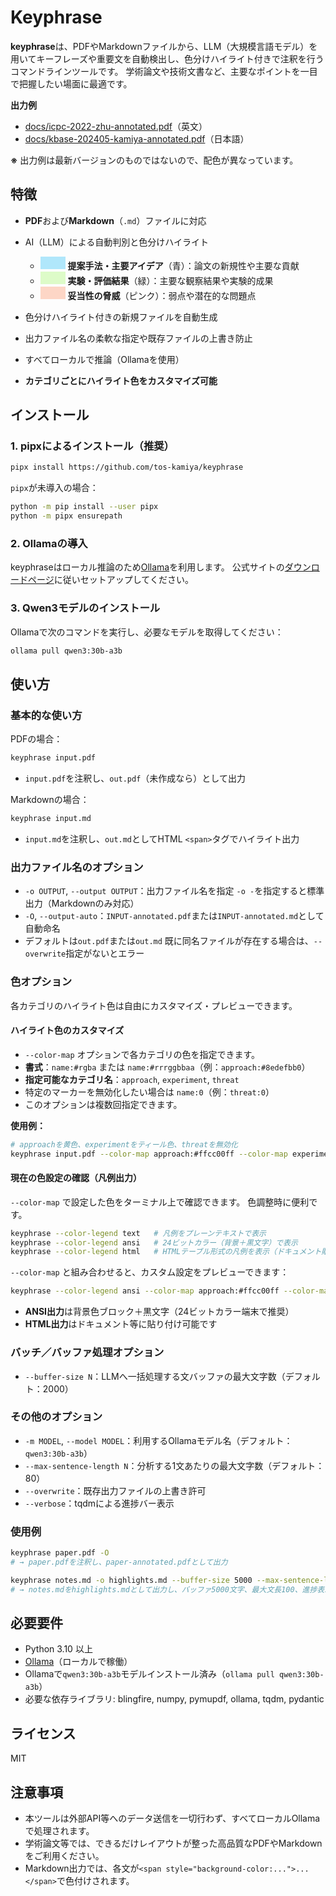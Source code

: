 # Keyphrase

**keyphrase**は、PDFやMarkdownファイルから、LLM（大規模言語モデル）を用いてキーフレーズや重要文を自動検出し、色分けハイライト付きで注釈を行うコマンドラインツールです。
学術論文や技術文書など、主要なポイントを一目で把握したい場面に最適です。

**出力例**

* [docs/icpc-2022-zhu-annotated.pdf](docs/icpc-2022-zhu-annotated.pdf)（英文）
* [docs/kbase-202405-kamiya-annotated.pdf](docs/kbase-202405-kamiya-annotated.pdf)（日本語）

**※** 出力例は最新バージョンのものではないので、配色が異なっています。

## 特徴

* **PDF**および**Markdown**（`.md`）ファイルに対応
* AI（LLM）による自動判別と色分けハイライト

  * <span style="display:inline-block;width:40px;height:20px;background:#8edefbb0;"></span> **提案手法・主要アイデア**（青）：論文の新規性や主要な貢献
  * <span style="display:inline-block;width:40px;height:20px;background:#d0fbb1b0;"></span> **実験・評価結果**（緑）：主要な観察結果や実験的成果
  * <span style="display:inline-block;width:40px;height:20px;background:#fec6afb0;"></span> **妥当性の脅威**（ピンク）：弱点や潜在的な問題点
* 色分けハイライト付きの新規ファイルを自動生成
* 出力ファイル名の柔軟な指定や既存ファイルの上書き防止
* すべてローカルで推論（Ollamaを使用）
* **カテゴリごとにハイライト色をカスタマイズ可能**

## インストール

### 1. pipxによるインストール（推奨）

```bash
pipx install https://github.com/tos-kamiya/keyphrase
```

`pipx`が未導入の場合：

```bash
python -m pip install --user pipx
python -m pipx ensurepath
```

### 2. Ollamaの導入

keyphraseはローカル推論のため[Ollama](https://ollama.com/)を利用します。
公式サイトの[ダウンロードページ](https://ollama.com/download)に従いセットアップしてください。

### 3. Qwen3モデルのインストール

Ollamaで次のコマンドを実行し、必要なモデルを取得してください：

```bash
ollama pull qwen3:30b-a3b
```

## 使い方

### 基本的な使い方

PDFの場合：

```bash
keyphrase input.pdf
```

* `input.pdf`を注釈し、`out.pdf`（未作成なら）として出力

Markdownの場合：

```bash
keyphrase input.md
```

* `input.md`を注釈し、`out.md`としてHTML `<span>`タグでハイライト出力

### 出力ファイル名のオプション

* `-o OUTPUT`, `--output OUTPUT`：出力ファイル名を指定
  `-o -`を指定すると標準出力（Markdownのみ対応）
* `-O`, `--output-auto`：`INPUT-annotated.pdf`または`INPUT-annotated.md`として自動命名
* デフォルトは`out.pdf`または`out.md`
  既に同名ファイルが存在する場合は、`--overwrite`指定がないとエラー

### 色オプション

各カテゴリのハイライト色は自由にカスタマイズ・プレビューできます。

#### ハイライト色のカスタマイズ

* `--color-map` オプションで各カテゴリの色を指定できます。
* **書式**：`name:#rgba` または `name:#rrrggbbaa`（例：`approach:#8edefbb0`）
* **指定可能なカテゴリ名**：`approach`, `experiment`, `threat`
* 特定のマーカーを無効化したい場合は `name:0`（例：`threat:0`）
* このオプションは複数回指定できます。

**使用例：**

```bash
# approachを黄色、experimentをティール色、threatを無効化
keyphrase input.pdf --color-map approach:#ffcc00ff --color-map experiment:#44cc99ff --color-map threat:0
```

#### 現在の色設定の確認（凡例出力）

`--color-map` で設定した色をターミナル上で確認できます。
色調整時に便利です。

```bash
keyphrase --color-legend text   # 凡例をプレーンテキストで表示
keyphrase --color-legend ansi   # 24ビットカラー（背景＋黒文字）で表示
keyphrase --color-legend html   # HTMLテーブル形式の凡例を表示（ドキュメント貼り付け用）
```

`--color-map` と組み合わせると、カスタム設定をプレビューできます：

```bash
keyphrase --color-legend ansi --color-map approach:#ffcc00ff --color-map experiment:#44cc99ff
```

* **ANSI出力**は背景色ブロック＋黒文字（24ビットカラー端末で推奨）
* **HTML出力**はドキュメント等に貼り付け可能です

### バッチ／バッファ処理オプション

* `--buffer-size N`：LLMへ一括処理する文バッファの最大文字数（デフォルト：2000）

### その他のオプション

* `-m MODEL`, `--model MODEL`：利用するOllamaモデル名（デフォルト：`qwen3:30b-a3b`）
* `--max-sentence-length N`：分析する1文あたりの最大文字数（デフォルト：80）
* `--overwrite`：既存出力ファイルの上書き許可
* `--verbose`：tqdmによる進捗バー表示

### 使用例

```bash
keyphrase paper.pdf -O
# → paper.pdfを注釈し、paper-annotated.pdfとして出力

keyphrase notes.md -o highlights.md --buffer-size 5000 --max-sentence-length 100 --verbose
# → notes.mdをhighlights.mdとして出力し、バッファ5000文字、最大文長100、進捗表示付きで処理
```

## 必要要件

* Python 3.10 以上
* [Ollama](https://ollama.com/)（ローカルで稼働）
* Ollamaで`qwen3:30b-a3b`モデルインストール済み（`ollama pull qwen3:30b-a3b`）
* 必要な依存ライブラリ: blingfire, numpy, pymupdf, ollama, tqdm, pydantic

## ライセンス

MIT

## 注意事項

* 本ツールは外部API等へのデータ送信を一切行わず、すべてローカルOllamaで処理されます。
* 学術論文等では、できるだけレイアウトが整った高品質なPDFやMarkdownをご利用ください。
* Markdown出力では、各文が`<span style="background-color:...">...</span>`で色付けされます。
